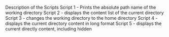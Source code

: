 Description of the Scripts
Script 1 - Prints the absolute path name of the working directory
Script 2 - displays the content list of the current directory
Script 3 - changes the working directory to the home directory
Script 4 - displays the current directory content in long format
Script 5 - displays the current directly content, including hidden
